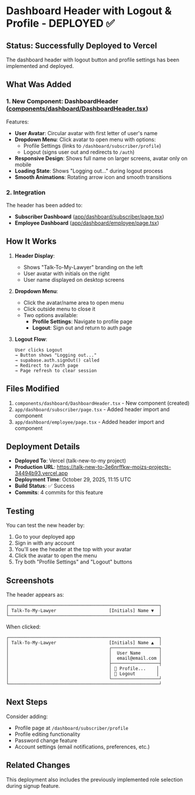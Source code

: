 # Dashboard Header with Logout & Profile - DEPLOYED ✅

## Status: Successfully Deployed to Vercel

The dashboard header with logout button and profile settings has been implemented and deployed.

## What Was Added

### 1. New Component: DashboardHeader ([components/dashboard/DashboardHeader.tsx](components/dashboard/DashboardHeader.tsx))

Features:
- **User Avatar**: Circular avatar with first letter of user's name
- **Dropdown Menu**: Click avatar to open menu with options:
  - Profile Settings (links to `/dashboard/subscriber/profile`)
  - Logout (signs user out and redirects to `/auth`)
- **Responsive Design**: Shows full name on larger screens, avatar only on mobile
- **Loading State**: Shows "Logging out..." during logout process
- **Smooth Animations**: Rotating arrow icon and smooth transitions

### 2. Integration

The header has been added to:
- **Subscriber Dashboard** ([app/dashboard/subscriber/page.tsx](app/dashboard/subscriber/page.tsx))
- **Employee Dashboard** ([app/dashboard/employee/page.tsx](app/dashboard/employee/page.tsx))

## How It Works

1. **Header Display**:
   - Shows "Talk-To-My-Lawyer" branding on the left
   - User avatar with initials on the right
   - User name displayed on desktop screens

2. **Dropdown Menu**:
   - Click the avatar/name area to open menu
   - Click outside menu to close it
   - Two options available:
     - **Profile Settings**: Navigate to profile page
     - **Logout**: Sign out and return to auth page

3. **Logout Flow**:
   ```
   User clicks Logout
   → Button shows "Logging out..."
   → supabase.auth.signOut() called
   → Redirect to /auth page
   → Page refresh to clear session
   ```

## Files Modified

1. `components/dashboard/DashboardHeader.tsx` - New component (created)
2. `app/dashboard/subscriber/page.tsx` - Added header import and component
3. `app/dashboard/employee/page.tsx` - Added header import and component

## Deployment Details

- **Deployed To**: Vercel (talk-new-to-my project)
- **Production URL**: https://talk-new-to-3e6nrffkw-moizs-projects-34494b93.vercel.app
- **Deployment Time**: October 29, 2025, 11:15 UTC
- **Build Status**: ✅ Success
- **Commits**: 4 commits for this feature

## Testing

You can test the new header by:

1. Go to your deployed app
2. Sign in with any account
3. You'll see the header at the top with your avatar
4. Click the avatar to open the menu
5. Try both "Profile Settings" and "Logout" buttons

## Screenshots

The header appears as:
```
┌─────────────────────────────────────────────────────────┐
│ Talk-To-My-Lawyer                    [Initials] Name ▼  │
└─────────────────────────────────────────────────────────┘
```

When clicked:
```
┌─────────────────────────────────────────────────────────┐
│ Talk-To-My-Lawyer                    [Initials] Name ▲  │
│                                      ┌──────────────────┐
│                                      │  User Name       │
│                                      │  email@email.com │
│                                      ├──────────────────┤
│                                      │ 👤 Profile...    │
│                                      │ 🚪 Logout        │
│                                      └──────────────────┘
└─────────────────────────────────────────────────────────┘
```

## Next Steps

Consider adding:
- Profile page at `/dashboard/subscriber/profile`
- Profile editing functionality
- Password change feature
- Account settings (email notifications, preferences, etc.)

## Related Changes

This deployment also includes the previously implemented role selection during signup feature.
